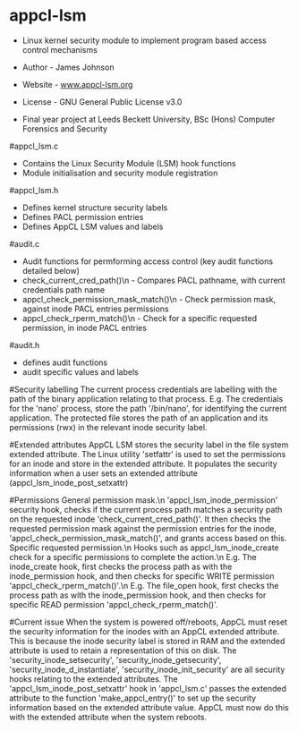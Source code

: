 # appcl-lsm

- Linux kernel security module to implement program based access control mechanisms
- Author - James Johnson
- Website - www.appcl-lsm.org
- License - GNU General Public License v3.0

- Final year project at Leeds Beckett University, BSc (Hons) Computer Forensics and Security

#appcl_lsm.c
- Contains the Linux Security Module (LSM) hook functions
- Module initialisation and security module registration

#appcl_lsm.h
- Defines kernel structure security labels
- Defines PACL permission entries
- Defines AppCL LSM values and labels

#audit.c
- Audit functions for permforming access control (key audit functions detailed below)
- check_current_cred_path()\n
        - Compares PACL pathname, with current credentials path name
- appcl_check_permission_mask_match()\n
        - Check permission mask, against inode PACL entries permissions
- appcl_check_rperm_match()\n
        - Check for a specific requested permission, in inode PACL entries

#audit.h
- defines audit functions
- audit specific values and labels

#Security labelling
The current process credentials are labelling with the path of the binary application relating to that process.
E.g. The credentials for the 'nano' process, store the path '/bin/nano', for identifying the current application.
The protected file stores the path of an application and its permissions (rwx) in the relevant inode security label.

#Extended attributes
AppCL LSM stores the security label in the file system extended attribute.
The Linux utility 'setfattr' is used to set the permissions for an inode and store in the extended attribute.
It populates the security information when a user sets an extended attribute (appcl_lsm_inode_post_setxattr)

#Permissions
General permission mask.\n
'appcl_lsm_inode_permission' security hook, checks if the current process path matches a security path on the requested inode 'check_current_cred_path()'.
It then checks the requested permission mask against the permission entries for the inode, 'appcl_check_permission_mask_match()', and grants access based on this.
Specific requested permission.\n
Hooks such as appcl_lsm_inode_create check for a specific permissions to complete the action.\n
E.g. The inode_create hook, first checks the process path as with the inode_permission hook, and then checks for specific WRITE permission 'appcl_check_rperm_match()'.\n
E.g. The file_open hook, first checks the process path as with the inode_permission hook, and then checks for specific READ permission 'appcl_check_rperm_match()'.

#Current issue
When the system is powered off/reboots, AppCL must reset the security information for the inodes with an AppCL extended attribute. This is because the inode security label is stored in RAM and the extended attribute is used to retain a representation of this on disk.
The 'security_inode_setsecurity', 'security_inode_getsecurity', 'security_inode_d_instantiate', 'security_inode_init_security' are all security hooks relating to the extended attributes.
The 'appcl_lsm_inode_post_setxattr' hook in 'appcl_lsm.c' passes the extended attribute to the function 'make_appcl_entry()' to set up the security information based on the extended attribute value. AppCL must now do this with the extended attribute when the system reboots.
